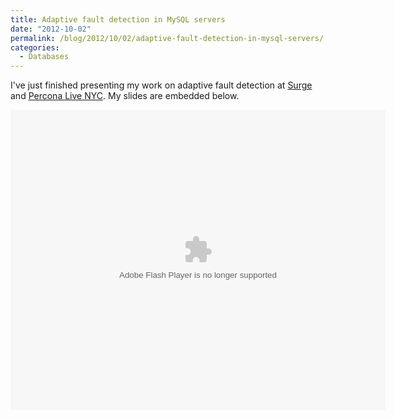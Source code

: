 ```yaml
---
title: Adaptive fault detection in MySQL servers
date: "2012-10-02"
permalink: /blog/2012/10/02/adaptive-fault-detection-in-mysql-servers/
categories:
  - Databases
---
```

I've just finished presenting my work on adaptive fault detection at [Surge][1] and [Percona Live NYC][2]. My slides are embedded below.

<embed src="https://www.box.com/embed/t12m58yptav00ej.swf" width="600" height="480" wmode="opaque" type="application/x-shockwave-flash" allowFullScreen="true" allowScriptAccess="always">

 [1]: http://omniti.com/surge/2012
 [2]: http://www.percona.com/live/nyc-2012/
